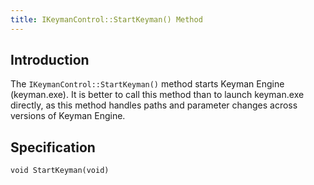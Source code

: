 ```yaml
---
title: IKeymanControl::StartKeyman() Method
---
```


## Introduction

The `IKeymanControl::StartKeyman()` method starts Keyman Engine
(keyman.exe). It is better to call this method than to launch keyman.exe
directly, as this method handles paths and parameter changes across
versions of Keyman Engine.

## Specification

``` clike
void StartKeyman(void)
```
